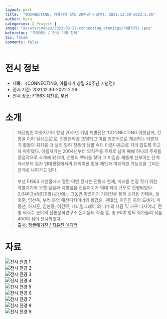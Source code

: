 ```yaml
---
layout: post
title:  "《CONNECTING, 아름지기 창립 20주년 기념전》, 2021.12.30-2022.2.26"
author: haru
categories: [ Project ]
image: "assets/images/2022-02-27-connecting_arumjigi/아름지기1.jpeg"
beforetoc: "큐레이터 / 전시 기획 참여"
toc: false
comments: false
---
```

# 전시 정보
- 제목: 《CONNECTING, 아름지기 창립 20주년 기념전》
- 전시 기간: 2021.12.30-2022.2.26
- 전시 장소: F1963 석천홀, 부산

# 소개
>재단법인 아름지기의 창립 20주년 기념 특별전은 ‘CONNECTING 아름답게, 전통을 이어 일상으로’로, 전통문화를 조명하고 이를 창조적으로 계승하는 아름지기 활동의 취지를 더 널리 알려 전통이 생활 속의 아름다움으로 자리 잡도록 하고자 마련됐다. 아름지기는 2004년부터 의식주를 주제로 삼아 매해 하나의 주제를 중점적으로 소개해 왔으며, 전통의 뿌리를 찾아 그 미감을 새롭게 선보이는 단계에서부터 점차 현대생활에서의 유의미한 활용 제안과 미래적인 가능성을 그리는 단계로 나아가고 있다.   
   
부산 F1963 석천홀에서 열린 이번 전시는 전통과 현재, 미래를 연결 짓기 위한 아름지기의 오랜 걸음과 지향점을 전달하고자 역대 최대 규모로 진행되었다. 2,046.2㎡(620평)공간에는 그동안 아름지기 기획전을 통해 소개된 진태옥, 정욱준, 임선옥, 부리 등의 패션디자이너와 황갑순, 권대섭, 이인진 등의 도예가, 박종선, 하지훈, 김현종, 이건민, 제너럴그레이 외 다수의 제품 및 가구 디자이너, 전통 의식주 분야의 전통문화연구소 온지음의 작품 등, 총 90여 명의 작가들의 작품 400여 점이 전시되었다.   
[출처: 정글매거진 / 최유진 에디터](https://www.jungle.co.kr/magazine/203790)

# 자료
![전시 전경 1](_posts/2022-02-27-connecting_arumjigi/아름지기2.jpeg)  
![전시 전경 2](_posts/2022-02-27-connecting_arumjigi/아름지기3.jpeg)  
![전시 전경 3](_posts/2022-02-27-connecting_arumjigi/아름지기4.jpeg)  
![전시 전경 4](_posts/2022-02-27-connecting_arumjigi/아름지기5.jpeg)  
![전시 전경 5](_posts/2022-02-27-connecting_arumjigi/아름지기6.jpeg)  
![전시 전경 6](_posts/2022-02-27-connecting_arumjigi/아름지기7.jpeg)  
![전시 전경 7](_posts/2022-02-27-connecting_arumjigi/아름지기8.jpeg)  
![전시 전경 8](_posts/2022-02-27-connecting_arumjigi/아름지기9.jpeg)  
![전시 전경 9](_posts/2022-02-27-connecting_arumjigi/아름지기10.jpeg)  